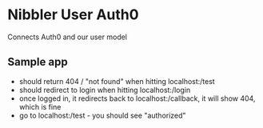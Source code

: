 # Nibbler User Auth0

Connects Auth0 and our user model

## Sample app

- should return 404 / "not found" when hitting localhost:<port>/test
- should redirect to login when hitting localhost:<port>/login
- once logged in, it redirects back to localhost:<port>/callback, it will show 404, which is fine
- go to localhost:<port>/test - you should see "authorized"
